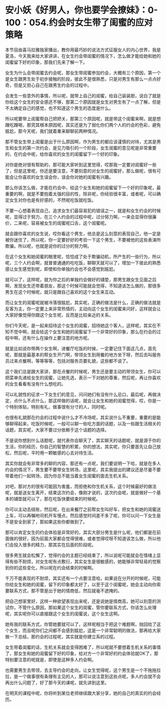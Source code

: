 # 安小妖《好男人，你也要学会撩妹》：0-100：054.约会时女生带了闺蜜的应对策略

本节目由喜马拉雅独家播出，教你用最巧妙的说法方式征服女人的内心世界，我是夏洛，今天我来给大家讲讲，在女生约会带闺蜜的情况下，怎么做才能给她和她的闺蜜留下好的印象，那我们先来了解一下。

女生为什么会带闺蜜去约会呢，那女生带闺蜜参加约会，大概有三个原因，第一个是女生跟男生处于初步接触的阶段，彼此不是很熟悉，只是对男生有那么一点点好奇，但是又担心自己在跟男生约会的过程中。

会发生一些意外的事情，所以呢，就带上自己的闺蜜，给自己装装胆，说白了就是你给这个女生的安全感还不够，那第二个原因就是女生对男生有了一点了解，但是不太确定自己的感觉，也不知道这个男生的态度是什么。

所以呢要带上闺蜜帮自己把把关，那第三个原因呢，就是带这个闺蜜来啊，就是想蹭吃蹭喝，那究其根本原因呢，其实还是为了弱化你们两个人的约会的色彩，避免尴尬，那今天呢，我们就着重来聊聊前两种情况。

那不管女生带上闺蜜是出于什么原因啊，作为男生的都应该谨慎的对待，尤其是男生和女生的第一次约会，是见力吸引的一个阶段，女生闺蜜的意见呢是非常重要的，在约会中呢，给你喜欢的女生的闺蜜留下一个好的印象。

对你是绝对很有帮助的，那可能大家听到这里觉得，哎那我一定要对闺蜜好一些了，但是这里呢，你还是要注意，不要刻意的对女生的闺蜜好，那么做呢，很有可能会让你喜欢的女生误会你，误会你对她的闺蜜有兴趣。

那么你该怎么做，才能在约会中，给这个女生和她的闺蜜留下一个好的印象呢，最重要的啊，就是不要抱着太强的目的性，除非呢，你经验很丰富，或者呢，可以确定女生对你也是有好感的，不然呢吃饭就吃饭。

不要一心想着表现自己，追求女生们最容易犯的错误之一，就是和女生约会的时候呢，显得过于努力，在三个人约会的过程中呢，过分努力啊，一来会显得你很廉价，二来呢，容易被女生的闺蜜呢口舌，这个闺蜜呢。

就会跟你喜欢的女生说，哎你看这个男生，他总是这么刻意的表现自己，他一定是被你迷住了，所以呢，你一定要好好的考验一下这个男生，不要被他的这些表演所欺骗，所以呢，也就是说你的过分的努力啊。

在这个女生和她闺蜜的眼里呢，恰恰成了处于欺骗动机，所产生的一些行为，所以呢，三个人约会啊，就普普通通的吃吃饭，聊聊天就可以了，增加一下彼此的熟悉感让女生感觉到呢，即使和你单独约会也不会感觉到尴尬。

就可以了，这样呢，就为你之后的单独约会做好的铺垫，那男生跟女生见面之后啊，发现女生还带着朋友，那这个时候可能就会觉得，不知道该怎么做的，那很多男生在这个时候呢，就只是跟自己喜欢的这个女生来互动。

而让女生的闺蜜呢就被冷落很尴尬，其实呢，正确的做法是什么，正确的做法就是反客为主，你一定要上来非常热情的，主动向这个女生的闺蜜来问好，这样就会让大家好像觉得你跟这个女生呢，反而是比较亲近的关系。

你们今天呢，是一起来招待这个女生的闺蜜，招待她这个客人，这样呢，其实在不知不觉中啊，就会给这个女生和她的闺蜜留下一个非常好的印象，那么在约会的过程中啊，还有什么在操作上要注意的地方呢。

就是比如说你带两个女生啊，进餐厅吃饭的时候，一定要记住下面这几点，首先呢，那就是最基本的帮女生开门啊，带领女生到用餐的地方坐下呀，然后去叫服务员过来点餐啊，等等等等，包括对服务员要礼貌，这些都不说了。

这个我们总是跟大家讲，那在点餐的时候呢，男生还是要主动的带领女生，你可以把菜单先递给女生的闺蜜，让她先选，表示一下对她的尊重，然后呢，再让你喜欢的女生看看有没有什么想吃的。

可以礼貌性的征求一下女生们的意见，问问她们有没有什么忌口，最后呢，再做决定，点什么不点什么，那这样做的话呢，就会让女生和她的闺蜜觉得，哎，你是一个特别体贴，特别有礼，做事很有分寸的人，同时呢。

也很有礼貌那在约会的过程中说什么才不冷场呢，其实说什么不重要，重要的是能够聊得起来，吃饭时候呢，一般可以聊一些吃方面的话题，以及一些跟生活相关的话题，其实呢，大家不要过分依赖于这个话题的选择。

不是说你想到什么话题呢，就代表你会聊天了，其实聊天的话题呢，就是源于你的生活，你的经历，你自己的智慧的积累，你的想法，其实呢，你只要首先让自己放松，然后呢，平时用一颗敏感的心去对待生活。

其实你就会有非常多的聊的内容，那还有一点呢，我们要说明一下哈，就是在多人约会的情况下，男生要不要带女生转场，这里呢，其实我提出的建议还是尽量不要带着他们一起转场，因为你总不能当着女生闺蜜的面去生机关系。

对吧，那对方的很有可能因为害羞，而拒绝和你生机关系，这个时候最好的做法呢，就是送女生离开，结束这次约会，像刚才说的，这次约会呢，就是做好一个基本的铺垫就可以了，那在吃饭快要结束的时候呢。

你可以主动去结账，然后呢，在出来餐厅之前帮女生叫好车，把女生和她的闺蜜送上车，可以再嘱咐司机开车慢点，然后感觉时间差不多了呢，你可以问一下女生是不是安全到家了，那如果这些你都做到了。

那可以肯定女生的约会体验是非常好的，其实大部分男生是什么呢，他们都是在前面做的很好，因为前面大家都会觉得很难，或者觉得哎呀不知道该怎么做，所以他们会投入很多的精力，那其实在后面的阶段呢。

很多男生就会松懈了，觉得约会的主题已经结束了，所以说呢可能就会在情绪上显得有些不耐烦，对女生呢有点敷衍，其实女生是很敏感的，她能够非常轻易的觉察到你的这些变化，所以呢在约会结束的时候啊。

千万不能表现的不耐烦，其实还有一个点要注意哈，如果说在分开的时候呢，可能你给女生和她的闺蜜，留下的印象都太好了，以至于这个闺蜜呢，她会主动向你索要联系方式，那不管是出于她的情商低，然后就毫不遮掩的。

把自己想家里好，这样一种欲望表现出来呢，还是说她是情商高，她可以刻意的测试你，不管什么原因，那如果这个女生的闺蜜，管你要联系方式，你该怎么处理呢，其实呢你可以直接跟这个女生的闺蜜说，这个女生这啊。

她有我的联系方式，你管她要就可以了，这样呢相当于把这个难题啊，抛回给了这个女生，而且呢你们之间都不会感到尴尬，这是一个非常聪明的做法，那再给大家做一下总结，那约会的过程呢，其实就是你建立系的过程。

女生带着闺蜜的话，生机关系就会变得困难了，所以呢就不要想着生机关系的事情了，那女生和她的闺蜜留下好的印象，给对方一个非常好的约会体验就OK了，那特别要注意的呢就是，即使是这种多人约会啊。

也需要男生去带领，去主导约会的走向，让女生觉得呢，这个男生是一个不拖拖拉拉，是一个做事很有条理有主见的人，那可以说注意到这些点呢，多人约会就不会再出什么问题了，好了那今天的课呢，就先讲到这里。

在明天的课程中呢，你将听到某位老师继续跟大家分享，她的自己的真实的约会经历。